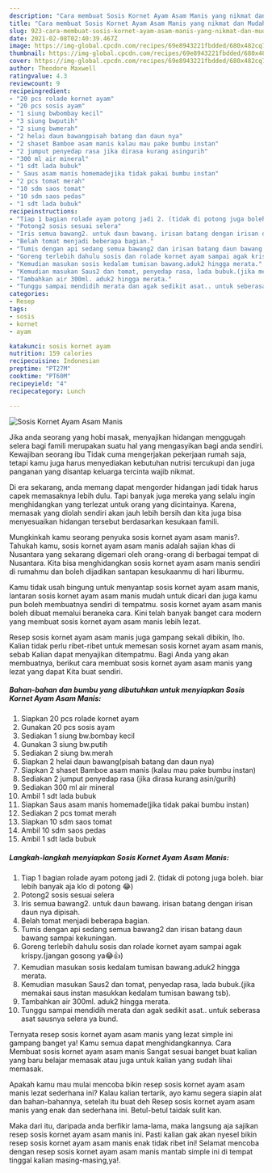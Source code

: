```yaml
---
description: "Cara membuat Sosis Kornet Ayam Asam Manis yang nikmat dan Mudah Dibuat"
title: "Cara membuat Sosis Kornet Ayam Asam Manis yang nikmat dan Mudah Dibuat"
slug: 923-cara-membuat-sosis-kornet-ayam-asam-manis-yang-nikmat-dan-mudah-dibuat
date: 2021-02-08T02:40:39.467Z
image: https://img-global.cpcdn.com/recipes/69e8943221fbdded/680x482cq70/sosis-kornet-ayam-asam-manis-foto-resep-utama.jpg
thumbnail: https://img-global.cpcdn.com/recipes/69e8943221fbdded/680x482cq70/sosis-kornet-ayam-asam-manis-foto-resep-utama.jpg
cover: https://img-global.cpcdn.com/recipes/69e8943221fbdded/680x482cq70/sosis-kornet-ayam-asam-manis-foto-resep-utama.jpg
author: Theodore Maxwell
ratingvalue: 4.3
reviewcount: 9
recipeingredient:
- "20 pcs rolade kornet ayam"
- "20 pcs sosis ayam"
- "1 siung bwbombay kecil"
- "3 siung bwputih"
- "2 siung bwmerah"
- "2 helai daun bawangpisah batang dan daun nya"
- "2 shaset Bamboe asam manis kalau mau pake bumbu instan"
- "2 jumput penyedap rasa jika dirasa kurang asingurih"
- "300 ml air mineral"
- "1 sdt lada bubuk"
- " Saus asam manis homemadejika tidak pakai bumbu instan"
- "2 pcs tomat merah"
- "10 sdm saos tomat"
- "10 sdm saos pedas"
- "1 sdt lada bubuk"
recipeinstructions:
- "Tiap 1 bagian rolade ayam potong jadi 2. (tidak di potong juga boleh. biar lebih banyak aja klo di potong 😂)"
- "Potong2 sosis sesuai selera"
- "Iris semua bawang2. untuk daun bawang. irisan batang dengan irisan daun nya dipisah."
- "Belah tomat menjadi beberapa bagian."
- "Tumis dengan api sedang semua bawang2 dan irisan batang daun bawang sampai kekuningan."
- "Goreng terlebih dahulu sosis dan rolade kornet ayam sampai agak krispy.(jangan gosong ya😂👍)"
- "Kemudian masukan sosis kedalam tumisan bawang.aduk2 hingga merata."
- "Kemudian masukan Saus2 dan tomat, penyedap rasa, lada bubuk.(jika memakai saus instan masukkan kedalam tumisan bawang tsb)."
- "Tambahkan air 300ml. aduk2 hingga merata."
- "Tunggu sampai mendidih merata dan agak sedikit asat.. untuk seberasa asat sausnya selera ya bund."
categories:
- Resep
tags:
- sosis
- kornet
- ayam

katakunci: sosis kornet ayam 
nutrition: 159 calories
recipecuisine: Indonesian
preptime: "PT27M"
cooktime: "PT60M"
recipeyield: "4"
recipecategory: Lunch

---
```



![Sosis Kornet Ayam Asam Manis](https://img-global.cpcdn.com/recipes/69e8943221fbdded/680x482cq70/sosis-kornet-ayam-asam-manis-foto-resep-utama.jpg)

Jika anda seorang yang hobi masak, menyajikan hidangan menggugah selera bagi famili merupakan suatu hal yang mengasyikan bagi anda sendiri. Kewajiban seorang ibu Tidak cuma mengerjakan pekerjaan rumah saja, tetapi kamu juga harus menyediakan kebutuhan nutrisi tercukupi dan juga panganan yang disantap keluarga tercinta wajib nikmat.

Di era  sekarang, anda memang dapat mengorder hidangan jadi tidak harus capek memasaknya lebih dulu. Tapi banyak juga mereka yang selalu ingin menghidangkan yang terlezat untuk orang yang dicintainya. Karena, memasak yang diolah sendiri akan jauh lebih bersih dan kita juga bisa menyesuaikan hidangan tersebut berdasarkan kesukaan famili. 



Mungkinkah kamu seorang penyuka sosis kornet ayam asam manis?. Tahukah kamu, sosis kornet ayam asam manis adalah sajian khas di Nusantara yang sekarang digemari oleh orang-orang di berbagai tempat di Nusantara. Kita bisa menghidangkan sosis kornet ayam asam manis sendiri di rumahmu dan boleh dijadikan santapan kesukaanmu di hari liburmu.

Kamu tidak usah bingung untuk menyantap sosis kornet ayam asam manis, lantaran sosis kornet ayam asam manis mudah untuk dicari dan juga kamu pun boleh membuatnya sendiri di tempatmu. sosis kornet ayam asam manis boleh dibuat memalui beraneka cara. Kini telah banyak banget cara modern yang membuat sosis kornet ayam asam manis lebih lezat.

Resep sosis kornet ayam asam manis juga gampang sekali dibikin, lho. Kalian tidak perlu ribet-ribet untuk memesan sosis kornet ayam asam manis, sebab Kalian dapat menyajikan ditempatmu. Bagi Anda yang akan membuatnya, berikut cara membuat sosis kornet ayam asam manis yang lezat yang dapat Kita buat sendiri.

<!--inarticleads1-->

##### Bahan-bahan dan bumbu yang dibutuhkan untuk menyiapkan Sosis Kornet Ayam Asam Manis:

1. Siapkan 20 pcs rolade kornet ayam
1. Gunakan 20 pcs sosis ayam
1. Sediakan 1 siung bw.bombay kecil
1. Gunakan 3 siung bw.putih
1. Sediakan 2 siung bw.merah
1. Siapkan 2 helai daun bawang(pisah batang dan daun nya)
1. Siapkan 2 shaset Bamboe asam manis (kalau mau pake bumbu instan)
1. Sediakan 2 jumput penyedap rasa (jika dirasa kurang asin/gurih)
1. Sediakan 300 ml air mineral
1. Ambil 1 sdt lada bubuk
1. Siapkan  Saus asam manis homemade(jika tidak pakai bumbu instan)
1. Sediakan 2 pcs tomat merah
1. Siapkan 10 sdm saos tomat
1. Ambil 10 sdm saos pedas
1. Ambil 1 sdt lada bubuk




<!--inarticleads2-->

##### Langkah-langkah menyiapkan Sosis Kornet Ayam Asam Manis:

1. Tiap 1 bagian rolade ayam potong jadi 2. (tidak di potong juga boleh. biar lebih banyak aja klo di potong 😂)
1. Potong2 sosis sesuai selera
1. Iris semua bawang2. untuk daun bawang. irisan batang dengan irisan daun nya dipisah.
1. Belah tomat menjadi beberapa bagian.
1. Tumis dengan api sedang semua bawang2 dan irisan batang daun bawang sampai kekuningan.
1. Goreng terlebih dahulu sosis dan rolade kornet ayam sampai agak krispy.(jangan gosong ya😂👍)
1. Kemudian masukan sosis kedalam tumisan bawang.aduk2 hingga merata.
1. Kemudian masukan Saus2 dan tomat, penyedap rasa, lada bubuk.(jika memakai saus instan masukkan kedalam tumisan bawang tsb).
1. Tambahkan air 300ml. aduk2 hingga merata.
1. Tunggu sampai mendidih merata dan agak sedikit asat.. untuk seberasa asat sausnya selera ya bund.




Ternyata resep sosis kornet ayam asam manis yang lezat simple ini gampang banget ya! Kamu semua dapat menghidangkannya. Cara Membuat sosis kornet ayam asam manis Sangat sesuai banget buat kalian yang baru belajar memasak atau juga untuk kalian yang sudah lihai memasak.

Apakah kamu mau mulai mencoba bikin resep sosis kornet ayam asam manis lezat sederhana ini? Kalau kalian tertarik, ayo kamu segera siapin alat dan bahan-bahannya, setelah itu buat deh Resep sosis kornet ayam asam manis yang enak dan sederhana ini. Betul-betul taidak sulit kan. 

Maka dari itu, daripada anda berfikir lama-lama, maka langsung aja sajikan resep sosis kornet ayam asam manis ini. Pasti kalian gak akan nyesel bikin resep sosis kornet ayam asam manis enak tidak ribet ini! Selamat mencoba dengan resep sosis kornet ayam asam manis mantab simple ini di tempat tinggal kalian masing-masing,ya!.

